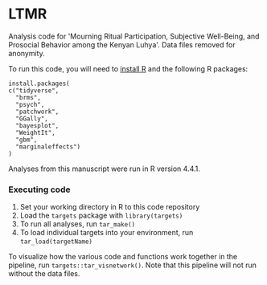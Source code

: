 # LTMR

Analysis code for 'Mourning Ritual Participation, Subjective Well-Being, and Prosocial Behavior among the Kenyan Luhya'. Data files removed for anonymity.

To run this code, you will need to [install R](https://www.r-project.org/) and the following R packages:

```         
install.packages(
c("tidyverse",
  "brms",
  "psych",
  "patchwork",
  "GGally",
  "bayesplot",
  "WeightIt",
  "gbm",
  "marginaleffects")
)
```

Analyses from this manuscript were run in R version 4.4.1.

### Executing code

1.  Set your working directory in R to this code repository
2.  Load the `targets` package with `library(targets)`
3.  To run all analyses, run `tar_make()`
4.  To load individual targets into your environment, run `tar_load(targetName)`

To visualize how the various code and functions work together in the pipeline, run `targets::tar_visnetwork()`. Note that this pipeline will not run without the data files.
